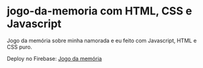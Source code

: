 # jogo-da-memoria com HTML, CSS e Javascript
Jogo da memória sobre minha namorada e eu feito com Javascript, HTML e CSS puro.

Deploy no Firebase:
[Jogo da memória](https://arisla-e-mateus.web.app/)
